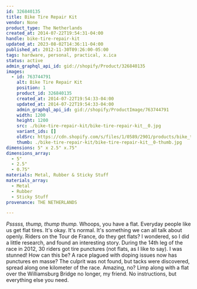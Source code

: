 ```yaml
---
id: 326840135
title: Bike Tire Repair Kit
vendor: None
product_type: The Netherlands
created_at: 2014-07-22T19:54:31-04:00
handle: bike-tire-repair-kit
updated_at: 2023-08-02T14:36:11-04:00
published_at: 2012-11-30T09:26:00-05:00
tags: hardware, personal, practical, x.ica
status: active
admin_graphql_api_id: gid://shopify/Product/326840135
images:
  - id: 763744791
    alt: Bike Tire Repair Kit
    position: 1
    product_id: 326840135
    created_at: 2014-07-22T19:54:33-04:00
    updated_at: 2014-07-22T19:54:33-04:00
    admin_graphql_api_id: gid://shopify/ProductImage/763744791
    width: 1200
    height: 1200
    src: ./bike-tire-repair-kit/bike-tire-repair-kit__0.jpg
    variant_ids: []
    oldSrc: https://cdn.shopify.com/s/files/1/0589/2901/products/bike_tire_repair_kit.jpeg?v=1406073273
    thumb: ./bike-tire-repair-kit/bike-tire-repair-kit__0-thumb.jpg
dimensions: 5" x 2.5" x.75"
dimensions_array:
  - 5"
  - 2.5"
  - 0.75"
materials: Metal, Rubber & Sticky Stuff
materials_array:
  - Metal
  - Rubber
  - Sticky Stuff
provenance: THE NETHERLANDS

---
```


_Psssss, thump, thump thump._ Whoops, you have a flat. Everyday people like us get flat tires. It's okay. It's normal. It's something we can all talk about openly. Riders on the Tour de France, do they get flats? I wondered, so I did a little research, and found an interesting story. During the 14th leg of the race in 2012, 30 riders got tire punctures (not flats, as I like to say). I was stunned! How can this be? A race plagued with doping issues now has punctures en masse? The culprit was not found, but tacks were discovered, spread along one kilometer of the race. Amazing, no? Limp along with a flat over the Williamsburg Bridge no longer, my friend. No instructions, but everything else you need.